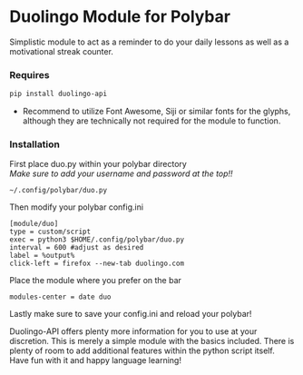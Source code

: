 # Duolingo Module for Polybar
Simplistic module to act as a reminder to do your daily lessons as well as a motivational streak counter.

### Requires

```sh
pip install duolingo-api
```
- Recommend to utilize Font Awesome, Siji or similar fonts for the glyphs, although they are technically not required for the module to function.

### Installation
First place duo.py within your polybar directory</br>
_Make sure to add your username and password at the top!!_
```
~/.config/polybar/duo.py
```
Then modify your polybar config.ini
```
[module/duo]
type = custom/script
exec = python3 $HOME/.config/polybar/duo.py
interval = 600 #adjust as desired
label = %output%
click-left = firefox --new-tab duolingo.com
```
Place the module where you prefer on the bar
```
modules-center = date duo
```
Lastly make sure to save your config.ini and reload your polybar!

Duolingo-API offers plenty more information for you to use at your discretion. This is merely a simple module with the basics included. There is plenty of room to add additional features within the python script itself. Have fun with it and happy language learning!
